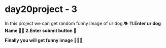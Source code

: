 # day20project - 3

   In this project we can get random  funny image of ur  dog.🐕   <b>
     !1.Enter ur dog Name 🐕‍🦺 
      2.Enter submit button 🔲

  Finally you will get funny image 🐶😻🧍

